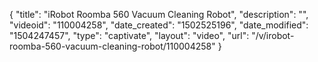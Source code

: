 {
    "title": "iRobot Roomba 560 Vacuum Cleaning Robot",
    "description": "",
    "videoid": "110004258",
    "date_created": "1502525196",
    "date_modified": "1504247457",
    "type": "captivate",
    "layout": "video",
    "url": "\/v\/irobot-roomba-560-vacuum-cleaning-robot\/110004258"
}